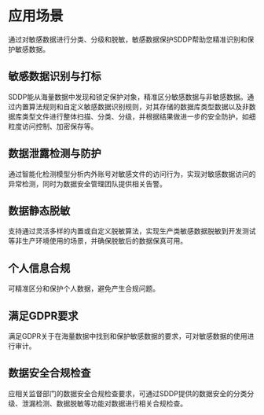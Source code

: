 # 应用场景

通过对敏感数据进行分类、分级和脱敏，敏感数据保护SDDP帮助您精准识别和保护敏感数据。

## 敏感数据识别与打标

SDDP能从海量数据中发现和锁定保护对象，精准区分敏感数据与非敏感数据。通过内置算法规则和自定义敏感数据识别规则，对其存储的数据库类型数据以及非数据库类型文件进行整体扫描、分类、分级，并根据结果做进一步的安全防护，如细粒度访问控制、加密保存等。

## 数据泄露检测与防护

通过智能化检测模型分析内外账号对敏感文件的访问行为，实现对敏感数据访问的异常检测，同时为数据安全管理团队提供相关告警。

## 数据静态脱敏

支持通过灵活多样的内置或自定义脱敏算法，实现生产类敏感数据脱敏到开发测试等非生产环境使用的场景，并确保脱敏后的数据保真可用。

## 个人信息合规

可精准区分和保护个人数据，避免产生合规问题。

## 满足GDPR要求

满足GDPR关于在海量数据中找到和保护敏感数据的要求，可对敏感数据的使用进行审计。

## 数据安全合规检查

应相关监督部门的数据安全合规检查要求，可通过SDDP提供的数据安全的分类分级、泄漏检测、数据脱敏等功能对数据进行相关合规检查。

